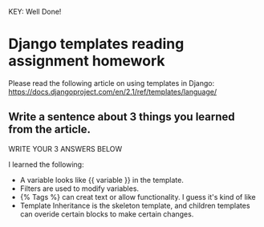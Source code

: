 KEY: Well Done!


# Django templates reading assignment homework

Please read the following article on using templates in Django: https://docs.djangoproject.com/en/2.1/ref/templates/language/

## Write a sentence about 3 things you learned from the article. 

WRITE YOUR 3 ANSWERS BELOW

I learned the following: 
- A variable looks like {{ variable }} in the template. 
- Filters are used to modify variables.
- {% Tags %} can creat text or allow functionality. I guess it's kind of like <script></script>
- Template Inheritance is the skeleton template, and children templates can overide certain blocks to make certain changes. 


